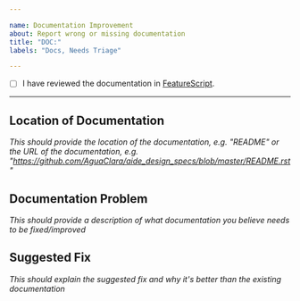 ```yaml
---

name: Documentation Improvement
about: Report wrong or missing documentation
title: "DOC:"
labels: "Docs, Needs Triage"

---
```


- [ ] I have reviewed the documentation in [FeatureScript](https://cad.onshape.com/documents/6750b53736b16374e515f93d/w/e1f0d6546c0ebff38956e2f7/e/f9a04b454cd721ac07ed46b2).

---

## Location of Documentation
*This should provide the location of the documentation, e.g. "README" or the URL of the documentation, e.g. "https://github.com/AguaClara/aide_design_specs/blob/master/README.rst"*

## Documentation Problem
*This should provide a description of what documentation you believe needs to be fixed/improved*

## Suggested Fix
*This should explain the suggested fix and why it's better than the existing documentation*
